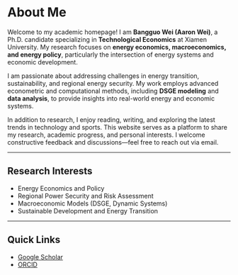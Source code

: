 # **About Me**

Welcome to my academic homepage! I am **Bangguo Wei (Aaron Wei)**, a Ph.D. candidate specializing in **Technological Economics** at Xiamen University. My research focuses on **energy economics, macroeconomics, and energy policy**, particularly the intersection of energy systems and economic development.

I am passionate about addressing challenges in energy transition, sustainability, and regional energy security. My work employs advanced econometric and computational methods, including **DSGE modeling** and **data analysis**, to provide insights into real-world energy and economic systems.

In addition to research, I enjoy reading, writing, and exploring the latest trends in technology and sports. This website serves as a platform to share my research, academic progress, and personal interests. I welcome constructive feedback and discussions—feel free to reach out via email.

---

## **Research Interests**
- Energy Economics and Policy  
- Regional Power Security and Risk Assessment  
- Macroeconomic Models (DSGE, Dynamic Systems)  
- Sustainable Development and Energy Transition  

---

## **Quick Links**
- [Google Scholar](https://scholar.google.com/citations?hl=en&user=c0J3uasAAAAJ)  
- [ORCID](https://orcid.org/my-orcid?orcid=0009-0005-2179-0026)
